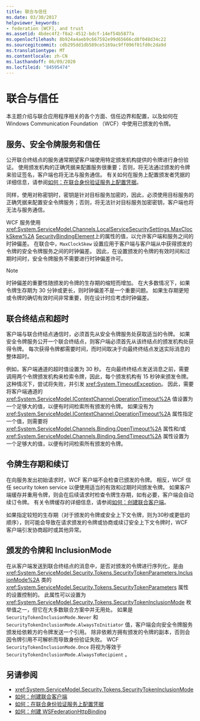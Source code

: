 ```yaml
---
title: 联合与信任
ms.date: 03/30/2017
helpviewer_keywords:
- federation [WCF], and trust
ms.assetid: 4bdec4f2-f8a2-4512-bdcf-14ef54b5877a
ms.openlocfilehash: 8b924a4aeb9c667592e99d65666cd8f048d34c22
ms.sourcegitcommit: cdb295dd1db589ce5169ac9ff096f01fd0c2da9d
ms.translationtype: MT
ms.contentlocale: zh-CN
ms.lasthandoff: 06/09/2020
ms.locfileid: "84595474"
---
```

# <a name="federation-and-trust"></a>联合与信任
本主题介绍与联合应用程序相关的各个方面、信任边界和配置，以及如何在 Windows Communication Foundation （WCF）中使用已颁发的令牌。  
  
## <a name="services-security-token-services-and-trust"></a>服务、安全令牌服务和信任  
 公开联合终结点的服务通常期望客户端使用特定颁发机构提供的令牌进行身份验证。 使用颁发机构的正确凭据来配置服务很重要；否则，将无法通过颁发的令牌来验证签名，客户端也将无法与服务通信。 有关如何在服务上配置颁发者凭据的详细信息，请参阅[如何：在联合身份验证服务上配置凭据](how-to-configure-credentials-on-a-federation-service.md)。  
  
 同样，使用对称密钥时，密钥是针对目标服务加密的，因此，必须使用目标服务的正确凭据来配置安全令牌服务；否则，将无法针对目标服务加密密钥，客户端也将无法与服务通信。  
  
 WCF 服务使用 <xref:System.ServiceModel.Channels.LocalServiceSecuritySettings.MaxClockSkew%2A> [SecurityBindingElement](../diagnostics/wmi/securitybindingelement.md)上的属性的值，以允许客户端和服务之间的时钟偏差。 在联合中，`MaxClockSkew` 设置应用于客户端与客户端从中获得颁发的令牌的安全令牌服务之间的时钟偏差。 因此，在设置颁发的令牌的有效时间和过期时间时，安全令牌服务不需要进行时钟偏差许可。  
  
> [!NOTE]
> 时钟偏差的重要性随颁发的令牌的生存期的缩短而增加。 在大多数情况下，如果令牌生存期为 30 分钟或更长，则时钟偏差不是一个重要问题。 如果生存期更短或令牌的确切有效时间非常重要，则在设计时应考虑时钟偏差。  
  
## <a name="federated-endpoints-and-time-outs"></a>联合终结点和超时  
 客户端与联合终结点通信时，必须首先从安全令牌服务处获取适当的令牌。 如果安全令牌服务公开一个联合终结点，则客户端必须首先从该终结点的颁发机构处获得令牌。 每次获得令牌都需要时间，而时间取决于向最终终结点发送实际消息的整体超时。  
  
 例如，客户端通道的超时值设置为 30 秒。 在向最终终结点发送消息之前，需要调用两个令牌颁发机构来检索令牌，因此，每个颁发机构有 15 秒钟来颁发令牌。 这种情况下，尝试将失败，并引发 <xref:System.TimeoutException>。 因此，需要将客户端通道的 <xref:System.ServiceModel.IContextChannel.OperationTimeout%2A> 值设置为一个足够大的值，以便有时间检索所有颁发的令牌。 如果没有为 <xref:System.ServiceModel.IContextChannel.OperationTimeout%2A> 属性指定一个值，则需要将 <xref:System.ServiceModel.Channels.Binding.OpenTimeout%2A> 属性和/或 <xref:System.ServiceModel.Channels.Binding.SendTimeout%2A> 属性设置为一个足够大的值，以便有时间检索所有颁发的令牌。  
  
## <a name="token-lifetime-and-renewal"></a>令牌生存期和续订  
 在向服务发出初始请求时，WCF 客户端不会检查已颁发的令牌。  相反，WCF 信任 security token service 以便使用适当的有效和过期时间颁发令牌。 如果客户端缓存并重用令牌，则会在后续请求时检查令牌生存期，如有必要，客户端会自动续订令牌。 有关令牌缓存的详细信息，请参阅[如何：创建联合客户端](how-to-create-a-federated-client.md)。  
  
 如果指定较短的生存期（对于颁发的令牌或安全上下文令牌，则为30秒或更低的顺序），则可能会导致在请求颁发的令牌或协商或续订安全上下文令牌时，WCF 客户端引发协商超时或其他异常。  
  
## <a name="issued-tokens-and-inclusionmode"></a>颁发的令牌和 InclusionMode  
 在从客户端发送到联合终结点的消息中，是否对颁发的令牌进行序列化，是由 <xref:System.ServiceModel.Security.Tokens.SecurityTokenParameters.InclusionMode%2A> 类的 <xref:System.ServiceModel.Security.Tokens.SecurityTokenParameters> 属性的设置控制的。 此属性可以设置为 <xref:System.ServiceModel.Security.Tokens.SecurityTokenInclusionMode> 枚举值之一，但它在大多数联合方案中并无用处。 如果是 `SecurityTokenInclusionMode.Never` 和 `SecurityTokenInclusionMode.AlwaysToInitiator` 值，客户端会向安全令牌服务颁发给依赖方的令牌发送一个引用。 除非依赖方拥有颁发的令牌的副本，否则会因令牌引用不可解析而导致身份验证失败。 WCF `SecurityTokenInclusionMode.Once` 将视为等效于 `SecurityTokenInclusionMode.AlwaysToRecipient` 。  
  
## <a name="see-also"></a>另请参阅

- <xref:System.ServiceModel.Security.Tokens.SecurityTokenInclusionMode>
- [如何：创建联合客户端](how-to-create-a-federated-client.md)
- [如何：在联合身份验证服务上配置凭据](how-to-configure-credentials-on-a-federation-service.md)
- [如何：创建 WSFederationHttpBinding](how-to-create-a-wsfederationhttpbinding.md)
